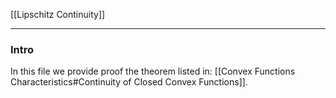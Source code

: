 [[Lipschitz Continuity]]


---
### **Intro**

In this file we provide proof the theorem listed in: [[Convex Functions Characteristics#Continuity of Closed Convex Functions]]. 

